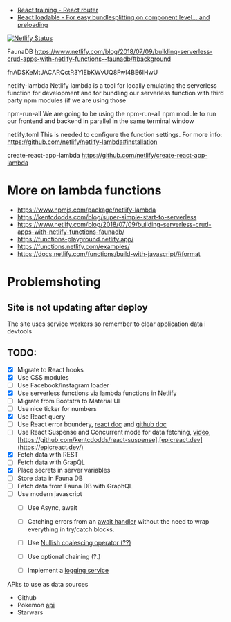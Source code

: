 * [React training - React router](https://reacttraining.com/react-router/web/example/basic)
* [React loadable - For easy bundlesplitting on component level... and preloading](https://github.com/jamiebuilds/react-loadable)


[![Netlify Status](https://api.netlify.com/api/v1/badges/9db31b59-e0a5-4d68-acf0-1560ae0f0a48/deploy-status)](https://app.netlify.com/sites/galante/deploys)




FaunaDB
https://www.netlify.com/blog/2018/07/09/building-serverless-crud-apps-with-netlify-functions--faunadb/#background

fnADSKeMtJACARQctR3YlEbKWvUQ8Fwl4BE6IHwU

netlify-lambda
Netlify lambda is a tool for locally emulating the serverless function for development and for bundling our serverless function with third party npm modules (if we are using those

npm-run-all
We are going to be using the npm-run-all npm module to run our frontend and backend in parallel in the same terminal window

netlify.toml
This is needed to configure the function settings. For more info: https://github.com/netlify/netlify-lambda#installation

create-react-app-lambda
https://github.com/netlify/create-react-app-lambda


# More on lambda functions
- https://www.npmjs.com/package/netlify-lambda
- https://kentcdodds.com/blog/super-simple-start-to-serverless
- https://www.netlify.com/blog/2018/07/09/building-serverless-crud-apps-with-netlify-functions-faunadb/
- https://functions-playground.netlify.app/
- https://functions.netlify.com/examples/
- https://docs.netlify.com/functions/build-with-javascript/#format


# Problemshoting
## Site is not updating after deploy
The site uses service workers so remember to clear application data i devtools

## TODO:
- [x] Migrate to React hooks
- [x] Use CSS modules
- [ ] Use Facebook/Instagram loader
- [x] Use serverless functions via lambda functions in Netlify
- [ ] Migrate from Bootstra to Material UI
- [ ] Use nice ticker for numbers
- [x] Use React query
- [ ] Use React error boundery, [react doc](https://reactjs.org/docs/error-boundaries.html) and [github doc](https://github.com/bvaughn/react-error-boundary)
- [ ] Use React Suspense and Concurrent mode for data fetching, [video](https://www.youtube.com/watch?v=xk_EWd11T94&feature=youtu.be&app=desktop), [https://github.com/kentcdodds/react-suspense],[epicreact.dev](https://epicreact.dev/)
- [x] Fetch data with REST
- [ ] Fetch data with GrapQL
- [x] Place secrets in server variables
- [ ] Store data in Fauna DB
- [ ] Fetch data from Fauna DB with GraphQL
- [ ] Use modern javascript
  - [ ] Use Async, await
  - [ ] Catching errors from an [await handler](https://www.npmjs.com/package/await-handler) without the need to wrap everything in try/catch blocks.
  - [ ] Use [Nullish coalescing operator (??)](https://developer.mozilla.org/en-US/docs/Web/JavaScript/Reference/Operators/Nullish_coalescing_operator)
  - [ ] Use optional chaining (?.)
  - [ ] Implement a [logging service](https://www.slant.co/topics/2615/~best-javascript-client-side-error-logging-services#1)
  

API:s to use as data sources
- Github
- Pokemon [api](https://graphql-pokemon.now.sh)
- Starwars
